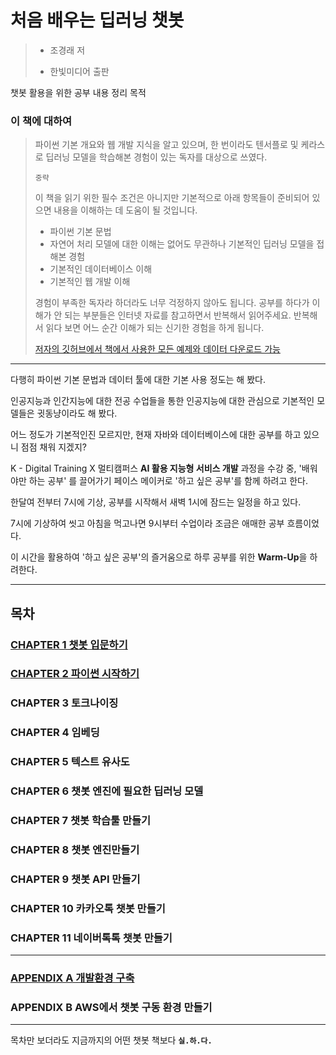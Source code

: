 # 처음 배우는 딥러닝 챗봇

> - 조경래 저
>
> - 한빛미디어 출판



챗봇 활용을 위한 공부 내용 정리 목적



### 이 책에 대하여

> 파이썬 기본 개요와 웹 개발 지식을 알고 있으며, 한 번이라도 텐서플로 및 케라스로 딥러닝 모델을 학습해본 경험이 있는 독자를 대상으로 쓰였다.
>
> `중략` 
>
> 이 책을 읽기 위한 필수 조건은 아니지만 기본적으로 아래 항목들이 준비되어 있으면 내용을 이해하는 데 도움이 될 것입니다.
>
> - 파이썬 기본 문법
> - 자연어 처리 모델에 대한 이해는 없어도 무관하나 기본적인 딥러닝 모델을 접해본 경험
> - 기본적인 데이터베이스 이해
> - 기본적인 웹 개발 이해
>
> 경험이 부족한 독자라 하더라도 너무 걱정하지 않아도 됩니다. 공부를 하다가 이해가 안 되는 부분들은 인터넷 자료를 참고하면서 반복해서 읽어주세요. 반복해서 읽다 보면 어느 순간 이해가 되는 신기한 경험을 하게 됩니다.
>
> 
>
> [저자의 깃허브에서 책에서 사용한 모든 예제와 데이터 다운로드 가능](github.com/keiraydev/chatbot)

---



다행히 파이썬 기본 문법과 데이터 툴에 대한 기본 사용 정도는 해 봤다.

인공지능과 인간지능에 대한 전공 수업들을 통한 인공지능에 대한 관심으로 기본적인 모델들은 귓동냥이라도 해 봤다.

어느 정도가 기본적인진 모르지만, 현재 자바와 데이터베이스에 대한 공부를 하고 있으니 점점 채워 지겠지?



K - Digital Training X 멀티캠퍼스 **AI 활용 지능형 서비스 개발** 과정을 수강 중, '배워야만 하는 공부' 를 끌어가기 페이스 메이커로 '하고 싶은 공부'를 함께 하려고 한다.



한달여 전부터 7시에 기상, 공부를 시작해서 새벽 1시에 잠드는 일정을 하고 있다.

7시에 기상하여 씻고 아침을 먹고나면 9시부터 수업이라 조금은 애매한 공부 흐름이었다.



이 시간을 활용하여 '하고 싶은 공부'의 즐거움으로 하루 공부를 위한 **Warm-Up**을 하려한다.

---



## 목차

### [CHAPTER 1 챗봇 입문하기](https://github.com/ktae23/Chat-Bot/blob/master/Chatbot_Study/CHAPTER_1/01_Start_Study_About_Chatbot.md)

### [CHAPTER 2 파이썬 시작하기](https://github.com/ktae23/Chat-Bot/tree/master/Chatbot_Study/CHAPTER_2)

### CHAPTER 3 토크나이징

### CHAPTER 4 임베딩

### CHAPTER 5 텍스트 유사도

### CHAPTER 6 챗봇 엔진에 필요한 딥러닝 모델

### CHAPTER 7 챗봇 학습툴 만들기

### CHAPTER 8 챗봇 엔진만들기

### CHAPTER 9 챗봇 API 만들기

### CHAPTER 10 카카오톡 챗봇 만들기

### CHAPTER 11 네이버톡톡 챗봇 만들기

---

### [APPENDIX A 개발환경 구축](https://github.com/ktae23/Chat-Bot/blob/master/Chatbot_Study/APPENDIX_A/A_Set_Development_Environment.md)

### APPENDIX B AWS에서 챗봇 구동 환경 만들기

---



목차만 보더라도 지금까지의 어떤 챗봇 책보다 **`실.하.다.`**





